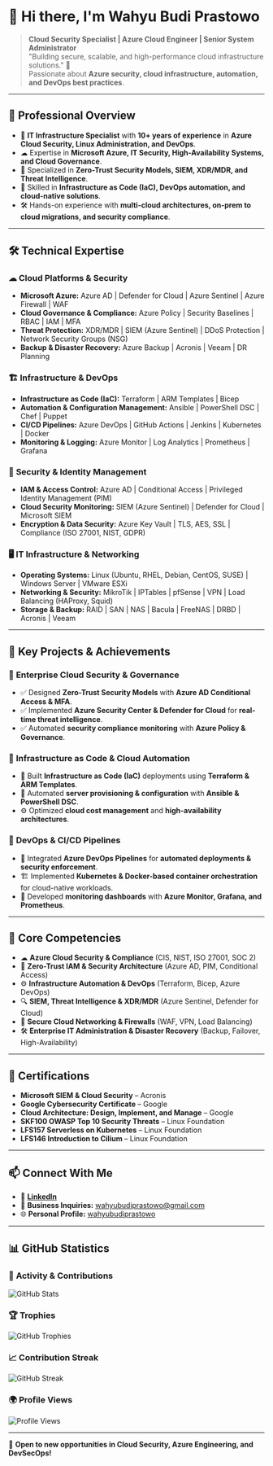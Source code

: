 # 👋 Hi there, I'm Wahyu Budi Prastowo

> **Cloud Security Specialist | Azure Cloud Engineer | Senior System Administrator**  
> "Building secure, scalable, and high-performance cloud infrastructure solutions." 🚀  
> Passionate about **Azure security, cloud infrastructure, automation, and DevOps best practices**.

---

## 💼 **Professional Overview**
- 🔭 **IT Infrastructure Specialist** with **10+ years of experience** in **Azure Cloud Security, Linux Administration, and DevOps**.
- ☁ Expertise in **Microsoft Azure, IT Security, High-Availability Systems, and Cloud Governance**.
- 🔐 Specialized in **Zero-Trust Security Models, SIEM, XDR/MDR, and Threat Intelligence**.
- 🚀 Skilled in **Infrastructure as Code (IaC), DevOps automation, and cloud-native solutions**.
- 🛠 Hands-on experience with **multi-cloud architectures, on-prem to cloud migrations, and security compliance**.

---

## 🛠 **Technical Expertise**

### ☁ **Cloud Platforms & Security**
- **Microsoft Azure:** Azure AD | Defender for Cloud | Azure Sentinel | Azure Firewall | WAF
- **Cloud Governance & Compliance:** Azure Policy | Security Baselines | RBAC | IAM | MFA
- **Threat Protection:** XDR/MDR | SIEM (Azure Sentinel) | DDoS Protection | Network Security Groups (NSG)
- **Backup & Disaster Recovery:** Azure Backup | Acronis | Veeam | DR Planning

### 🏗 **Infrastructure & DevOps**
- **Infrastructure as Code (IaC):** Terraform | ARM Templates | Bicep
- **Automation & Configuration Management:** Ansible | PowerShell DSC | Chef | Puppet
- **CI/CD Pipelines:** Azure DevOps | GitHub Actions | Jenkins | Kubernetes | Docker
- **Monitoring & Logging:** Azure Monitor | Log Analytics | Prometheus | Grafana

### 🔐 **Security & Identity Management**
- **IAM & Access Control:** Azure AD | Conditional Access | Privileged Identity Management (PIM)
- **Cloud Security Monitoring:** SIEM (Azure Sentinel) | Defender for Cloud | Microsoft SIEM
- **Encryption & Data Security:** Azure Key Vault | TLS, AES, SSL | Compliance (ISO 27001, NIST, GDPR)

### 🖥 **IT Infrastructure & Networking**
- **Operating Systems:** Linux (Ubuntu, RHEL, Debian, CentOS, SUSE) | Windows Server | VMware ESXi
- **Networking & Security:** MikroTik | IPTables | pfSense | VPN | Load Balancing (HAProxy, Squid)
- **Storage & Backup:** RAID | SAN | NAS | Bacula | FreeNAS | DRBD | Acronis | Veeam

---

## 🚀 **Key Projects & Achievements**

### 🔹 **Enterprise Cloud Security & Governance**
- ✅ Designed **Zero-Trust Security Models** with **Azure AD Conditional Access & MFA**.
- ✅ Implemented **Azure Security Center & Defender for Cloud** for **real-time threat intelligence**.
- ✅ Automated **security compliance monitoring** with **Azure Policy & Governance**.

### 🔹 **Infrastructure as Code & Cloud Automation**
- 🚀 Built **Infrastructure as Code (IaC)** deployments using **Terraform & ARM Templates**.
- 🔧 Automated **server provisioning & configuration** with **Ansible & PowerShell DSC**.
- ⚙ Optimized **cloud cost management** and **high-availability architectures**.

### 🔹 **DevOps & CI/CD Pipelines**
- 🔄 Integrated **Azure DevOps Pipelines** for **automated deployments & security enforcement**.
- 🏗 Implemented **Kubernetes & Docker-based container orchestration** for cloud-native workloads.
- 📡 Developed **monitoring dashboards** with **Azure Monitor, Grafana, and Prometheus**.

---

## 🎯 **Core Competencies**
- ☁ **Azure Cloud Security & Compliance** (CIS, NIST, ISO 27001, SOC 2)
- 🔐 **Zero-Trust IAM & Security Architecture** (Azure AD, PIM, Conditional Access)
- ⚙ **Infrastructure Automation & DevOps** (Terraform, Bicep, Azure DevOps)
- 🔍 **SIEM, Threat Intelligence & XDR/MDR** (Azure Sentinel, Defender for Cloud)
- 📡 **Secure Cloud Networking & Firewalls** (WAF, VPN, Load Balancing)
- 🛠 **Enterprise IT Administration & Disaster Recovery** (Backup, Failover, High-Availability)

---

## 📜 **Certifications**
- **Microsoft SIEM & Cloud Security** – Acronis
- **Google Cybersecurity Certificate** – Google
- **Cloud Architecture: Design, Implement, and Manage** – Google
- **SKF100 OWASP Top 10 Security Threats** – Linux Foundation
- **LFS157 Serverless on Kubernetes** – Linux Foundation
- **LFS146 Introduction to Cilium** – Linux Foundation

---

## 📫 **Connect With Me**
- 💼 **[LinkedIn](https://www.linkedin.com/in/wahyubudiprastowo)**
- 📧 **Business Inquiries:** wahyubudiprastowo@gmail.com
- 🌐 **Personal Profile:** [wahyubudiprastowo](https://github.com/wahyubudiprastowo/profile)

---

## 📊 **GitHub Statistics**
### 📌 **Activity & Contributions**
![GitHub Stats](https://github-readme-stats.vercel.app/api?username=wahyubudiprastowo&show_icons=true&count_private=true&include_all_commits&theme=radical)

### 🏆 **Trophies**
![GitHub Trophies](https://github-profile-trophy.vercel.app/?username=wahyubudiprastowo&theme=radical&row=1)

### 📈 **Contribution Streak**
![GitHub Streak](https://github-readme-streak-stats.herokuapp.com/?user=wahyubudiprastowo&theme=radical)

### 🌍 **Profile Views**
![Profile Views](https://komarev.com/ghpvc/?username=wahyubudiprastowo&color=brightgreen)

---

🚀 **Open to new opportunities in Cloud Security, Azure Engineering, and DevSecOps!**
